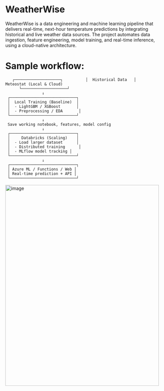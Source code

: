 # WeatherWise
WeatherWise is a data engineering and machine learning pipeline that delivers real-time, next-hour temperature predictions by integrating historical and live weather data sources.  The project automates data ingestion, feature engineering, model training, and real-time inference, using a cloud-native architecture.  
# Sample workflow:  
       ┌────────────────────┐          │  Historical Data   │ 
	Meteostat (Local & Cloud)
          └────────────────────┘
                    ↓
     ┌─────────────────────────────┐
     │  Local Training (Baseline)  │
     │  - LightGBM / XGBoost       │
     │  - Preprocessing / EDA       │
     └─────────────────────────────┘
                    ↓
     Save working notebook, features, model config
                    ↓
     ┌─────────────────────────────┐
     │     Databricks (Scaling)    │
     │  - Load larger dataset      │
     │  - Distributed training      │
     │  - MLflow model tracking │
     └─────────────────────────────┘
                    ↓
     ┌─────────────────────────────┐
     │ Azure ML / Functions / Web │
     │ Real-time prediction + API │
     └─────────────────────────────┘
<img width="479" height="628" alt="image" src="https://github.com/user-attachments/assets/0b6fdef1-742b-4e0b-867c-dc94373e0956" />

